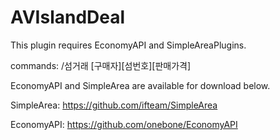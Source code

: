 AVIslandDeal
============

This plugin requires EconomyAPI and SimpleAreaPlugins.

  commands:
  /섬거래 [구매자][섬번호][판매가격]

EconomyAPI and SimpleArea are available for download below.

SimpleArea:
  https://github.com/ifteam/SimpleArea

EconomyAPI:
  https://github.com/onebone/EconomyAPI
